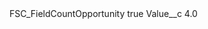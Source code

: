 <?xml version="1.0" encoding="UTF-8"?>
<CustomMetadata xmlns="http://soap.sforce.com/2006/04/metadata" xmlns:xsi="http://www.w3.org/2001/XMLSchema-instance" xmlns:xsd="http://www.w3.org/2001/XMLSchema">
    <label>FSC_FieldCountOpportunity</label>
    <protected>true</protected>
    <values>
        <field>Value__c</field>
        <value xsi:type="xsd:double">4.0</value>
    </values>
</CustomMetadata>
